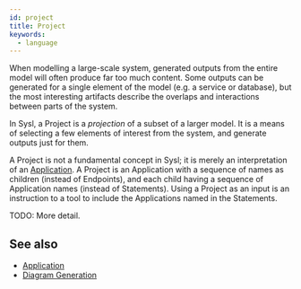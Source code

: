 ```yaml
---
id: project
title: Project
keywords:
  - language
---
```


When modelling a large-scale system, generated outputs from the entire model will often produce far too much content. Some outputs can be generated for a single element of the model (e.g. a service or database), but the most interesting artifacts describe the overlaps and interactions between parts of the system.

In Sysl, a Project is a _projection_ of a subset of a larger model. It is a means of selecting a few elements of interest from the system, and generate outputs just for them.

A Project is not a fundamental concept in Sysl; it is merely an interpretation of an [Application](./application.md). A Project is an Application with a sequence of names as children (instead of Endpoints), and each child having a sequence of Application names (instead of Statements). Using a Project as an input is an instruction to a tool to include the Applications named in the Statements.

TODO: More detail.

## See also

- [Application](./application.md)
- [Diagram Generation](../gen-diagram.md)
